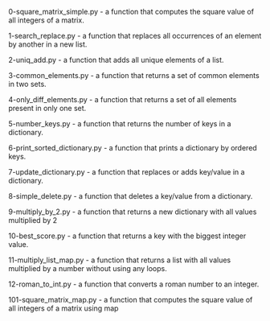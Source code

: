 0-square_matrix_simple.py - a function that computes the square value of all integers of a matrix.

1-search_replace.py - a function that replaces all occurrences of an element by another in a new list.


2-uniq_add.py - a function that adds all unique elements of a list.


3-common_elements.py - a function that returns a set of common elements in two sets.

4-only_diff_elements.py - a function that returns a set of all elements present in only one set.

5-number_keys.py - a function that returns the number of keys in a dictionary.

6-print_sorted_dictionary.py - a function that prints a dictionary by ordered keys.


7-update_dictionary.py - a function that replaces or adds key/value in a dictionary.

8-simple_delete.py - a function that deletes a key/value from a dictionary.

9-multiply_by_2.py - a function that returns a new dictionary with all values multiplied by 2

10-best_score.py - a function that returns a key with the biggest integer value.

11-multiply_list_map.py - a function that returns a list with all values multiplied by a number without using any loops.

12-roman_to_int.py - a function that converts a roman number to an integer.

101-square_matrix_map.py - a function that computes the square value of all integers of a matrix using map